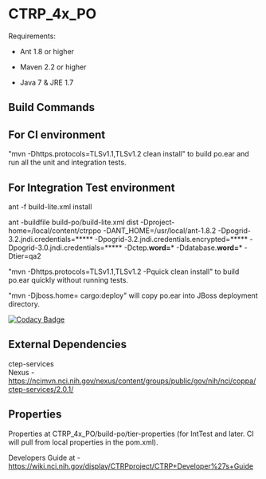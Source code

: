 # CTRP_4x_PO

Requirements:

  * Ant 1.8 or higher

  * Maven 2.2 or higher

  * Java 7 & JRE 1.7 
   


Build Commands
-------------
For CI environment
-----------------
"mvn -Dhttps.protocols=TLSv1.1,TLSv1.2 clean install" to build po.ear and run all the unit and integration tests.

For Integration Test environment
---------------------------------
ant -f build-lite.xml install 

ant -buildfile build-po/build-lite.xml dist -Dproject-home=/local/content/ctrppo -DANT_HOME=/usr/local/ant-1.8.2 -Dpogrid-3.2.jndi.credentials=***** -Dpogrid-3.2.jndi.credentials.encrypted=***** -Dpogrid-3.0.jndi.credentials=***** -Dctep.****word=***** -Ddatabase.****word=***** -Dtier=qa2

"mvn -Dhttps.protocols=TLSv1.1,TLSv1.2 -Pquick clean install" to build po.ear quickly without running tests.

"mvn -Djboss.home=<po jboss home> cargo:deploy" will copy po.ear into JBoss deployment directory.

 

[![Codacy Badge](https://api.codacy.com/project/badge/Grade/3fa6a9e70cbb4d468f1823bdadc26690)](https://www.codacy.com/app/FNLCR/CTRP_4x_PO?utm_source=github.com&utm_medium=referral&utm_content=CBIIT/CTRP_4x_PO&utm_campaign=badger)


External Dependencies
---------------------
ctep-services  
Nexus -  https://ncimvn.nci.nih.gov/nexus/content/groups/public/gov/nih/nci/coppa/ctep-services/2.0.1/

Properties
----------
Properties at  CTRP_4x_PO/build-po/tier-properties (for IntTest and later. CI will pull from local properties in the pom.xml).

Developers Guide at - https://wiki.nci.nih.gov/display/CTRPproject/CTRP+Developer%27s+Guide
